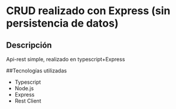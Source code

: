 # CRUD realizado con Express (sin persistencia de datos)

## Descripción
Api-rest simple, realizado en typescript+Express

##Tecnologías utilizadas
- Typescript
- Node.js
- Express
- Rest Client
